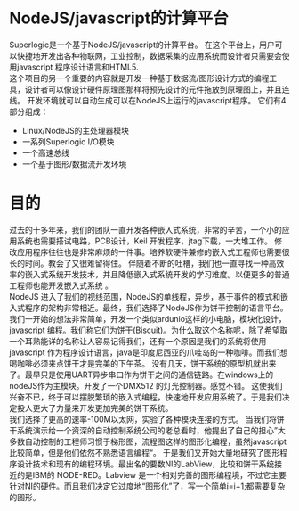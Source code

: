 # NodeJS/javascript的计算平台
  Superlogic是一个基于NodeJS/javascript的计算平台。
  在这个平台上，用户可以快捷地开发出各种物联网，工业控制，数据采集的应用系统而设计者只需要会使用javascript 程序设计语言和HTML5.  
      这个项目的另一个重要的内容就是开发一种基于数据流/图形设计方式的编程工具，设计者可以像设计硬件原理图那样将预先设计的元件拖放到原理图上，并且连线。
开发环境就可以自动生成可以在NodeJS上运行的javascript程序。
它们有4部分组成：
 *  Linux/NodeJS的主处理器模块
 * 一系列Superlogic I/O模块
 * 一个高速总线
 * 一个基于图形/数据流开发环境

#  目的
  过去的十多年来，我们的团队一直开发各种嵌入式系统，非常的辛苦，一个小的应用系统也需要搭试电路，PCB设计，Keil 开发程序，jtag下载，一大堆工作。
修改应用程序往往也是非常麻烦的一件事。培养软硬件兼修的嵌入式工程师也需要很长的时间。教会了又很难留得住。
伴随着不断的吐槽，我们也一直寻找一种高效率的嵌入式系统开发技术，并且降低嵌入式系统开发的学习难度。以便更多的普通工程师也能开发嵌入式系统 。  
  NodeJS 进入了我们的视线范围，NodeJS的单线程，异步，基于事件的模式和嵌入式程序的架构非常相近。最终，我们选择了NodeJS作为饼干控制的语言平台。  
我们一开始的想法非常简单，开发一个类似ardunio这样的小电脑，模块化设计，javascript 编程。我们称它们为饼干(Biscuit)。为什么取这个名称呢，除了希望取一个耳熟能详的名称让人容易记得我们，还有一个原因是我们的系统将使用javascript 作为程序设计语言，java是印度尼西亚的爪哇岛的一种咖啡。而我们想喝咖啡必须来点饼干才是完美的下午茶。
没有几天，饼干系统的原型机就出来了。最早只是使用UART异步串口作为饼干之间的通信链路。在windows上的nodeJS作为主模块。开发了一个DMX512 的灯光控制器。感觉不错。
    这使我们兴奋不已，终于可以摆脱繁琐的嵌入式编程，快速地开发应用系统了。于是我们决定投人更大了力量来开发更加完美的饼干系统。  
我们选择了更高的速率-100M以太网，实验了各种模块连接的方式。
当我们将饼干系统演示给一个资深的自动控制系统公司的老总看时，他提出了自己的担心”大多数自动控制的工程师习惯于梯形图，流程图这样的图形化编程，虽然javascript比较简单，但是他们依然不熟悉语言编程“。
      于是我们又开始大量地研究了图形程序设计技术和现有的编程环境。最出名的要数NI的LabView，比较和饼干系统接近的是IBM的 NODE-RED。Labview 是一个相对完善的图形编程境，不过它主要针对NI的硬件。而且我们决定它过度地“图形化”了，写一个简单i=i+1;都需要复杂的图形。
